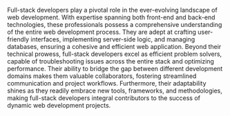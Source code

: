 Full-stack developers play a pivotal role in the ever-evolving landscape of web development. With expertise spanning both front-end and back-end technologies, these professionals possess a comprehensive understanding of the entire web development process. They are adept at crafting user-friendly interfaces, implementing server-side logic, and managing databases, ensuring a cohesive and efficient web application. Beyond their technical prowess, full-stack developers excel as efficient problem solvers, capable of troubleshooting issues across the entire stack and optimizing performance. Their ability to bridge the gap between different development domains makes them valuable collaborators, fostering streamlined communication and project workflows. Furthermore, their adaptability shines as they readily embrace new tools, frameworks, and methodologies, making full-stack developers integral contributors to the success of dynamic web development projects.
